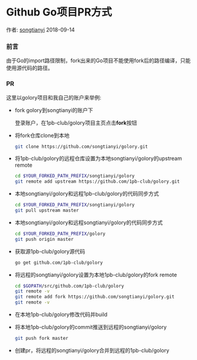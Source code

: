 #  Github Go项目PR方式

作者: [songtianyi](http://songtianyi.info) 2018-09-14

### 前言

由于Go的import路径限制，fork出来的Go项目不能使用fork后的路径编译，只能使用源代码的路径。

### PR

这里以golory项目和我自己的账户来举例:

* fork golory到songtianyi的账户下

  登录账户，在1pb-club/golory项目主页点击**fork**按钮

* 将fork仓库clone到本地

  ```bash
  git clone https://github.com/songtianyi/golory.git
  ```

* 将1pb-club/golory的远程仓库设置为本地songtianyi/golory的upstream remote

  ```bash
  cd $YOUR_FORKED_PATH_PREFIX/songtianyi/golory
  git remote add upstream https://github.com/1pb-club/golory.git
  ```

* 本地songtianyi/golory和远程1pb-club/golory的代码同步方式

  ```bash
  cd $YOUR_FORKED_PATH_PREFIX/songtianyi/golory
  git pull upstream master
  ```

* 本地songtianyi/golory和远程songtianyi/golory的代码同步方式

  ```bash
  cd $YOUR_FORKED_PATH_PREFIX/golory
  git push origin master
  ```

* 获取源1pb-club/golory源代码

  ```bash
  go get github.com/1pb-club/golory
  ```

* 将远程的songtianyi/golory设置为本地1pb-club/golory的fork remote

  ```bash
  cd $GOPATH/src/github.com/1pb-club/golory
  git remote -v
  git remote add fork https://github.com/songtianyi/golory.git
  git remote -v
  ```

* 在本地1pb-club/golory修改代码并build

* 将本地1pb-club/golory的commit推送到远程的songtianyi/golory

  ```bash
  git push fork master
  ```

* 创建pr，将远程的songtianyi/golory合并到远程的1pb-club/golory